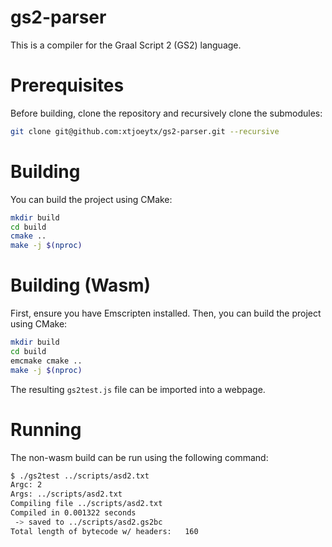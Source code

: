 # gs2-parser

This is a compiler for the Graal Script 2 (GS2) language.

# Prerequisites

Before building, clone the repository and recursively clone the submodules:

```sh
git clone git@github.com:xtjoeytx/gs2-parser.git --recursive
```

# Building

You can build the project using CMake:

```sh
mkdir build
cd build
cmake ..
make -j $(nproc)
```

# Building (Wasm)

First, ensure you have Emscripten installed. Then, you can build the project using CMake:

```sh
mkdir build
cd build
emcmake cmake ..
make -j $(nproc)
```

The resulting `gs2test.js` file can be imported into a webpage.

# Running

The non-wasm build can be run using the following command:

```sh
$ ./gs2test ../scripts/asd2.txt
Argc: 2
Args: ../scripts/asd2.txt
Compiling file ../scripts/asd2.txt
Compiled in 0.001322 seconds
 -> saved to ../scripts/asd2.gs2bc
Total length of bytecode w/ headers:   160
```